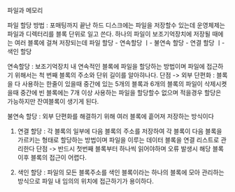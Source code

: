 파일과 메모리

파일 할당 방법 : 포매팅까지 끝난 하드 디스크에는 파일을 저장할수 있는데 운영체제는 파일과 디렉터리를 블록 단위로 일고 쓴다.
하나의 파일이 보조기억장치에 저장될 때에는 여러 블록에 걸쳐 저장되는데 
파일 할당 - 연속할당
        ㅣ- 불연속 할당 - 연결 할당
                     ㅣ- 색인 할당

연속할당 : 보조기억장치 내 연속적인 블록에 파일을 할당하는 방법이며 파일에 접근하기 위해서는 척 번째 블록의 주소와 단위 길이를 알아햐나다. 
단점 -> 외부 단편화 : 블록을 다 사용하는 한줄이 있을때 중간에 있는 5개의 블록과 6개의 블록의 파일이 삭제시켯을때 중간에 빈 블록에는 7개 이상 사용하는 파일을 할당할수 없으며 적을경우 할당은 가능하지만 잔여블록이 생기게 된다.

불연속 할당 : 외부 단편화를 해결하기 위해 여러 블록에 흩어져 저장하는 방식이다
1. 연결 할당 : 각 블록의 일부에 다음 블록의 주소를 저장하여 각 블록이 다음 블록을 가르키는 형태로 할당하는 방법이며 파일을 이루는 데이터 블록을 연결 리스트로 관리한다
단점 -> 반드시 첫번째 블록부터 하나씩 읽어야하며 오류 발생시 해당 블록 이후 블록의 접근이 어렵다.

2. 색인 할당 : 파일의 모든 블록주소를 색인 블록이라는 하나의 블록에 모아 관리하는 방식으로 파일 내 임의의 위치에 접근하기가 용이하다.
